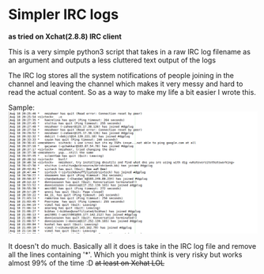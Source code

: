 # Simpler IRC logs

**as tried on Xchat(2.8.8) IRC client**

This is a very simple python3 script that takes in a raw IRC log filename as an argument and outputs a less cluttered text output of the logs

The IRC log stores all the system notifications of people joining in the channel and leaving the channel which makes it very messy and hard to read the actual content. So as a way to make my life a bit easier I wrote this.

Sample:
![alt text](asset/samplelog.png "sample log")

It doesn't do much. Basically all it does is take in the IRC log file and remove all the lines containing '\*'. Which you might think is very risky but works almost 99% of the time :D ~~at least on Xchat LOL~~
